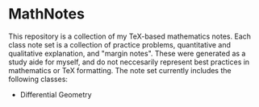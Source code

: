 # MathNotes

This repository is a collection of my TeX-based mathematics notes. Each class note set is a collection of practice problems, quantitative and qualitative explanation, and "margin notes". These were generated as a study aide for myself, and do not neccesarily represent best practices in mathematics or TeX formatting. The note set currently includes the following classes:

- Differential Geometry
